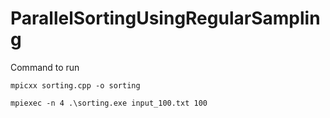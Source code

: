 # ParallelSortingUsingRegularSampling

Command to run

``` mpicxx sorting.cpp -o sorting ```


``` mpiexec -n 4 .\sorting.exe input_100.txt 100 ```
